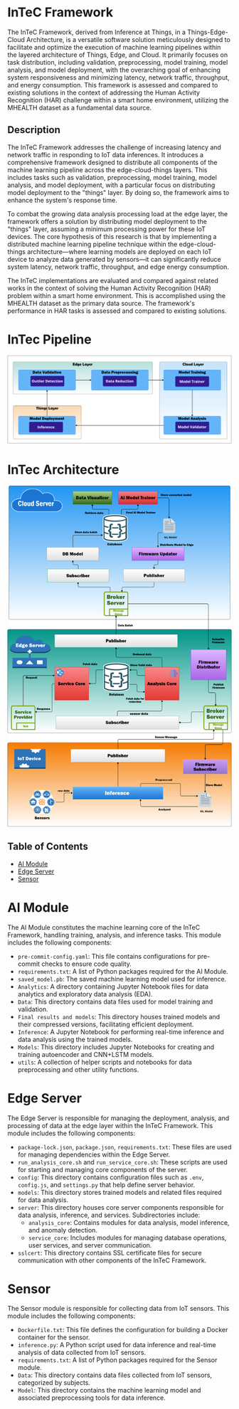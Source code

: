 # InTeC Framework

The InTeC Framework, derived from Inference at Things, in a Things-Edge-Cloud Architecture, is a versatile software solution meticulously designed to facilitate and optimize the execution of machine learning pipelines within the layered architecture of Things, Edge, and Cloud. It primarily focuses on task distribution, including validation, preprocessing, model training, model analysis, and model deployment, with the overarching goal of enhancing system responsiveness and minimizing latency, network traffic, throughput, and energy consumption. This framework is assessed and compared to existing solutions in the context of addressing the Human Activity Recognition (HAR) challenge within a smart home environment, utilizing the MHEALTH dataset as a fundamental data source.

## Description

The InTeC Framework addresses the challenge of increasing latency and network traffic in responding to IoT data inferences. It introduces a comprehensive framework designed to distribute all components of the machine learning pipeline across the edge-cloud-things layers. This includes tasks such as validation, preprocessing, model training, model analysis, and model deployment, with a particular focus on distributing model deployment to the "things" layer. By doing so, the framework aims to enhance the system's response time.

To combat the growing data analysis processing load at the edge layer, the framework offers a solution by distributing model deployment to the "things" layer, assuming a minimum processing power for these IoT devices. The core hypothesis of this research is that by implementing a distributed machine learning pipeline technique within the edge-cloud-things architecture—where learning models are deployed on each IoT device to analyze data generated by sensors—it can significantly reduce system latency, network traffic, throughput, and edge energy consumption.

The InTeC implementations are evaluated and compared against related works in the context of solving the Human Activity Recognition (HAR) problem within a smart home environment. This is accomplished using the MHEALTH dataset as the primary data source. The framework's performance in HAR tasks is assessed and compared to existing solutions.

# InTec Pipeline

![InTeC Framework Pipeline](https://github.com/IDAS-Labratory/InTec_Framework/blob/master/Diagrams/pipeline.png)

# InTec Architecture

![InTeC Framework Architecture](https://github.com/IDAS-Labratory/InTec_Framework/blob/master/Diagrams/architecture.png)


## Table of Contents

- [AI Module](#ai-module)
- [Edge Server](#edge-server)
- [Sensor](#sensor)

# AI Module

The AI Module constitutes the machine learning core of the InTeC Framework, handling training, analysis, and inference tasks. This module includes the following components:

- `pre-commit-config.yaml`: This file contains configurations for pre-commit checks to ensure code quality.
- `requirements.txt`: A list of Python packages required for the AI Module.
- `saved_model.pb`: The saved machine learning model used for inference.
- `Analytics`: A directory containing Jupyter Notebook files for data analytics and exploratory data analysis (EDA).
- `Data`: This directory contains data files used for model training and validation.
- `Final results and models`: This directory houses trained models and their compressed versions, facilitating efficient deployment.
- `Inference`: A Jupyter Notebook for performing real-time inference and data analysis using the trained models.
- `Models`: This directory includes Jupyter Notebooks for creating and training autoencoder and CNN+LSTM models.
- `utils`: A collection of helper scripts and notebooks for data preprocessing and other utility functions.

# Edge Server

The Edge Server is responsible for managing the deployment, analysis, and processing of data at the edge layer within the InTeC Framework. This module includes the following components:

- `package-lock.json`, `package.json`, `requirements.txt`: These files are used for managing dependencies within the Edge Server.
- `run_analysis_core.sh` and `run_service_core.sh`: These scripts are used for starting and managing core components of the server.
- `config`: This directory contains configuration files such as `.env`, `config.js`, and `settings.py` that help define server behavior.
- `models`: This directory stores trained models and related files required for data analysis.
- `server`: This directory houses core server components responsible for data analysis, inference, and services. Subdirectories include:
  - `analysis_core`: Contains modules for data analysis, model inference, and anomaly detection.
  - `service_core`: Includes modules for managing database operations, user services, and server communication.
- `sslcert`: This directory contains SSL certificate files for secure communication with other components of the InTeC Framework.

# Sensor

The Sensor module is responsible for collecting data from IoT sensors. This module includes the following components:

- `Dockerfile.txt`: This file defines the configuration for building a Docker container for the sensor.
- `inference.py`: A Python script used for data inference and real-time analysis of data collected from IoT sensors.
- `requirements.txt`: A list of Python packages required for the Sensor module.
- `Data`: This directory contains data files collected from IoT sensors, categorized by subjects.
- `Model`: This directory contains the machine learning model and associated preprocessing tools for data inference.
